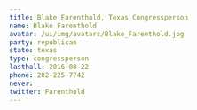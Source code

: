 ```yaml
---
title: Blake Farenthold, Texas Congressperson
name: Blake Farenthold
avatar: /ui/img/avatars/Blake_Farenthold.jpg
party: republican
state: texas
type: congressperson
lasthall: 2016-08-22
phone: 202-225-7742
never: 
twitter: Farenthold
---
```

